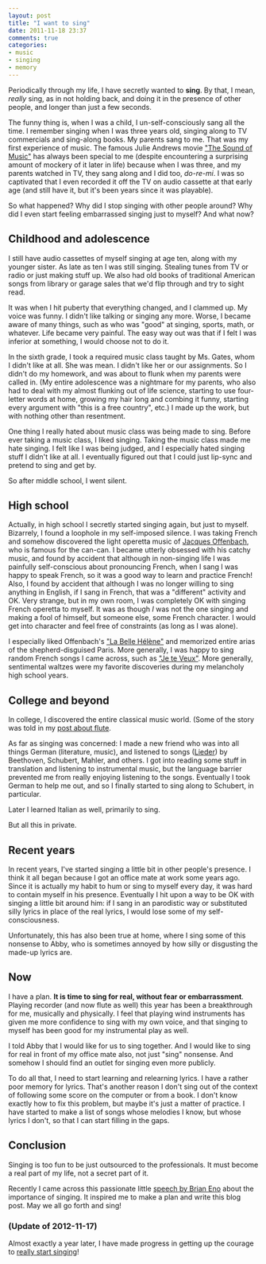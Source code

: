 ```yaml
---
layout: post
title: "I want to sing"
date: 2011-11-18 23:37
comments: true
categories:
- music
- singing
- memory
---
```

Periodically through my life, I have secretly wanted to **sing**. By that, I mean, *really* sing, as in not holding back, and doing it in the presence of other people, and longer than just a few seconds.

The funny thing is, when I was a child, I un-self-consciously sang all the time. I remember singing when I was three years old, singing along to TV commercials and sing-along books. My parents sang to me. That was my first experience of music. The famous Julie Andrews movie ["The Sound of Music"](http://en.wikipedia.org/wiki/The_Sound_of_Music_\(film\)) has always been special to me (despite encountering a surprising amount of mockery of it later in life) because when I was three, and my parents watched in TV, they sang along and I did too, *do-re-mi*. I was so captivated that I even recorded it off the TV on audio cassette at that early age (and still have it, but it's been years since it was playable).

So what happened? Why did I stop singing with other people around? Why did I even start feeling embarrassed singing just to myself? And what now?

<!--more-->

## Childhood and adolescence

I still have audio cassettes of myself singing at age ten, along with my younger sister. As late as ten I was still singing. Stealing tunes from TV or radio or just making stuff up. We also had old books of traditional American songs from library or garage sales that we'd flip through and try to sight read.

It was when I hit puberty that everything changed, and I clammed up. My voice was funny. I didn't like talking or singing any more. Worse, I became aware of many things, such as who was "good" at singing, sports, math, or whatever. Life became very painful. The easy way out was that if I felt I was inferior at something, I would choose not to do it.

In the sixth grade, I took a required music class taught by Ms. Gates, whom I didn't like at all. She was mean. I didn't like her or our assignments. So I didn't do my homework, and was about to flunk when my parents were called in. (My entire adolescence was a nightmare for my parents, who also had to deal with my almost flunking out of life science, starting to use four-letter words at home, growing my hair long and combing it funny, starting every argument with "this is a free country", etc.) I made up the work, but with nothing other than resentment.

One thing I really hated about music class was being made to sing. Before ever taking a music class, I liked singing. Taking the music class made me hate singing. I felt like I was being judged, and I especially hated singing stuff I didn't like at all. I eventually figured out that I could just lip-sync and pretend to sing and get by.

So after middle school, I went silent.

## High school

Actually, in high school I secretly started singing again, but just to myself. Bizarrely, I found a loophole in my self-imposed silence. I was taking French and somehow discovered the light operetta music of [Jacques Offenbach](http://en.wikipedia.org/wiki/Jacques_Offenbach), who is famous for the can-can. I became utterly obsessed with his catchy music, and found by accident that although in non-singing life I was painfully self-conscious about pronouncing French, when I sang I was happy to speak French, so it was a good way to learn and practice French! Also, I found by accident that although I was no longer willing to sing anything in English, if I sang in French, that was a "different" activity and OK. Very strange, but in my own room, I was completely OK with singing French operetta to myself. It was as though *I* was not the one singing and making a fool of himself, but someone else, some French character. I would get into character and feel free of constraints (as long as I was alone).

I especially liked Offenbach's ["La Belle Hélène"](http://en.wikipedia.org/wiki/La_belle_H%C3%A9l%C3%A8ne) and memorized entire arias of the shepherd-disguised Paris. More generally, I was happy to sing random French songs I came across, such as ["Je te Veux"](http://en.wikipedia.org/wiki/Je_te_veux). More generally, sentimental waltzes were my favorite discoveries during my melancholy high school years.

## College and beyond

In college, I discovered the entire classical music world. (Some of the story was told in my [post about flute](/blog/2011/11/09/taking-up-flute-again-after-decades).

As far as singing was concerned: I made a new friend who was into all things German (literature, music), and listened to songs ([Lieder](http://en.wikipedia.org/wiki/Lied)) by Beethoven, Schubert, Mahler, and others. I got into reading some stuff in translation and listening to instrumental music, but the language barrier prevented me from really enjoying listening to the songs. Eventually I took German to help me out, and so I finally started to sing along to Schubert, in particular.

Later I learned Italian as well, primarily to sing.

But all this in private.

## Recent years

In recent years, I've started singing a little bit in other people's presence. I think it all began because I got an office mate at work some years ago. Since it is actually my habit to hum or sing to myself every day, it was hard to contain myself in his presence. Eventually I hit upon a way to be OK with singing a little bit around him: if I sang in an parodistic way or substituted silly lyrics in place of the real lyrics, I would lose some of my self-consciousness.

Unfortunately, this has also been true at home, where I sing some of this nonsense to Abby, who is sometimes annoyed by how silly or disgusting the made-up lyrics are.

## Now

I have a plan. **It is time to sing for real, without fear or embarrassment**. Playing recorder (and now flute as well) this year has been a breakthrough for me, musically and physically. I feel that playing wind instruments has given me more confidence to sing with my own voice, and that singing to myself has been good for my instrumental play as well.

I told Abby that I would like for us to sing together. And I would like to sing for real in front of my office mate also, not just "sing" nonsense. And somehow I should find an outlet for singing even more publicly.

To do all that, I need to start learning and relearning lyrics. I have a rather poor memory for lyrics. That's another reason I don't sing out of the context of following some score on the computer or from a book. I don't know exactly how to fix this problem, but maybe it's just a matter of practice. I have started to make a list of songs whose melodies I know, but whose lyrics I don't, so that I can start filling in the gaps.

## Conclusion

Singing is too fun to be just outsourced to the professionals. It must become a real part of my life, not a secret part of it.

Recently I came across this passionate little [speech by Brian Eno](http://www.npr.org/templates/story/story.php?storyId=97320958) about the importance of singing. It inspired me to make a plan and write this blog post. May we all go forth and sing!

### (Update of 2012-11-17)

Almost exactly a year later, I have made progress in getting up the courage to [really start singing](/blog/2012/11/17/a-childhood-dream-come-true-i-am-now-finally-singing-for-real/)!
